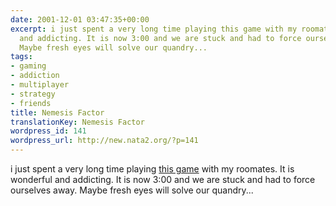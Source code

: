 ```yaml
---
date: 2001-12-01 03:47:35+00:00
excerpt: i just spent a very long time playing this game with my roomates. It is wonderful
  and addicting. It is now 3:00 and we are stuck and had to force ourselves away.
  Maybe fresh eyes will solve our quandry...
tags:
- gaming
- addiction
- multiplayer
- strategy
- friends
title: Nemesis Factor
translationKey: Nemesis Factor
wordpress_id: 141
wordpress_url: http://new.nata2.org/?p=141
---
```


i just spent a very long time playing <a href="http://www.amazon.com/exec/obidos/ASIN/B00005BY5B/nata2productions">this game</a> with my roomates. It is wonderful and addicting. It is now 3:00 and we are stuck and had to force ourselves away. Maybe fresh eyes will solve our quandry...